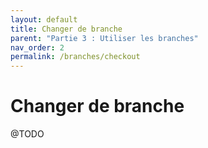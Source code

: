 ```yaml
---
layout: default
title: Changer de branche
parent: "Partie 3 : Utiliser les branches"
nav_order: 2
permalink: /branches/checkout
---
```


# Changer de branche
@TODO
